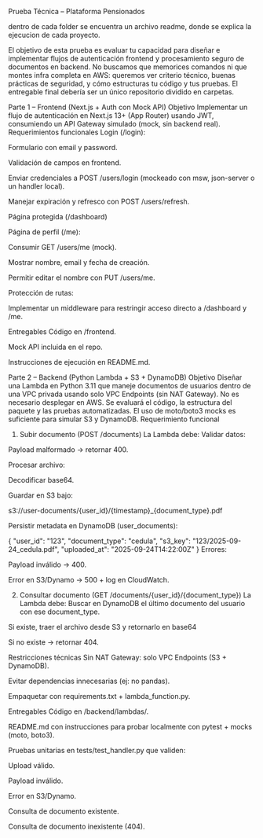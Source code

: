 Prueba Técnica – Plataforma Pensionados

dentro de cada folder se encuentra un archivo readme, donde se explica la ejecucion de cada proyecto.


El objetivo de esta prueba es evaluar tu capacidad para diseñar e implementar flujos de autenticación frontend y procesamiento seguro de documentos en backend. No buscamos que memorices comandos ni que montes infra completa en AWS: queremos ver criterio técnico, buenas prácticas de seguridad, y cómo estructuras tu código y tus pruebas. El entregable final debería ser un único repositorio dividido en carpetas.

Parte 1 – Frontend (Next.js + Auth con Mock API)
Objetivo
Implementar un flujo de autenticación en Next.js 13+ (App Router) usando JWT, consumiendo un API Gateway simulado (mock, sin backend real).
Requerimientos funcionales
Login (/login):


Formulario con email y password.


Validación de campos en frontend.


Enviar credenciales a POST /users/login (mockeado con msw, json-server o un handler local).



Manejar expiración y refresco con POST /users/refresh.


Página protegida (/dashboard)


Página de perfil (/me):


Consumir GET /users/me (mock).


Mostrar nombre, email y fecha de creación.


Permitir editar el nombre con PUT /users/me.


Protección de rutas:


Implementar un middleware para restringir acceso directo a /dashboard y /me.


Entregables
Código en /frontend.


Mock API incluida en el repo.


Instrucciones de ejecución en README.md.






Parte 2 – Backend (Python Lambda + S3 + DynamoDB)
Objetivo
Diseñar una Lambda en Python 3.11 que maneje documentos de usuarios dentro de una VPC privada usando solo VPC Endpoints (sin NAT Gateway).
No es necesario desplegar en AWS. Se evaluará el código, la estructura del paquete y las pruebas automatizadas. El uso de moto/boto3 mocks es suficiente para simular S3 y DynamoDB.
Requerimiento funcional
1. Subir documento (POST /documents)
La Lambda debe:
Validar datos:


Payload malformado → retornar 400.


Procesar archivo:


Decodificar base64.


Guardar en S3 bajo:

 s3://user-documents/{user_id}/{timestamp}_{document_type}.pdf



Persistir metadata en DynamoDB (user_documents):

 {
  "user_id": "123",
  "document_type": "cedula",
  "s3_key": "123/2025-09-24_cedula.pdf",
  "uploaded_at": "2025-09-24T14:22:00Z"
}
Errores:


Payload inválido → 400.


Error en S3/Dynamo → 500 + log en CloudWatch.



2. Consultar documento (GET /documents/{user_id}/{document_type})
La Lambda debe:
Buscar en DynamoDB el último documento del usuario con ese document_type.


Si existe, traer el archivo desde S3 y retornarlo en base64


Si no existe → retornar 404.





Restricciones técnicas
Sin NAT Gateway: solo VPC Endpoints (S3 + DynamoDB).


Evitar dependencias innecesarias (ej: no pandas).


Empaquetar con requirements.txt + lambda_function.py.



Entregables
Código en /backend/lambdas/.


README.md con instrucciones para probar localmente con pytest + mocks (moto, boto3).


Pruebas unitarias en tests/test_handler.py que validen:


Upload válido.


Payload inválido.


Error en S3/Dynamo.


Consulta de documento existente.


Consulta de documento inexistente (404).


